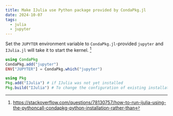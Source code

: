 ```yaml
---
title: Make IJulia use Python package provided by CondaPkg.jl
date: 2024-10-07
tags:
  - julia
  - jupyter
---
```


Set the `JUPYTER` environment variable to `CondaPkg.jl`-provided `jupyter` and `IJulia.jl` will take it to start the kernel. [^1]

```julia
using CondaPkg
CondaPkg.add("jupyter")
ENV["JUPYTER"] = CondaPkg.which("jupyter")

using Pkg
Pkg.add("IJulia") # if IJulia was not yet installed
Pkg.build("IJulia") # To change the configuration of existing installation
```

[^1]: https://stackoverflow.com/questions/78130757/how-to-run-ijulia-using-the-pythoncall-condapkg-python-installation-rather-than
